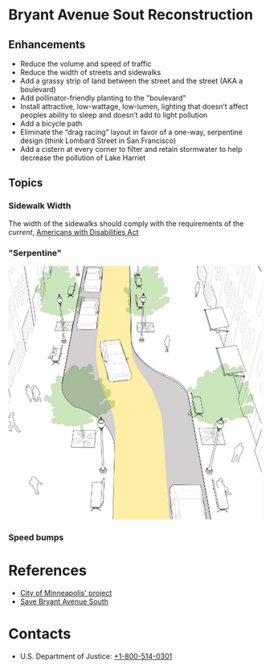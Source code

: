 # Bryant Avenue Sout Reconstruction

## Enhancements

- Reduce the volume and speed of traffic
- Reduce the width of streets and sidewalks
- Add a grassy strip of land between the street and the street (AKA a boulevard)
- Add pollinator-friendly planting to the "boulevard"
- Install attractive, low-wattage, low-lumen, lighting that doesn’t affect peoples ability to sleep and doesn’t add to light pollution
- Add a bicycle path
- Eliminate the “drag racing” layout in favor of a one-way, serpentine design (think Lombard Street in San Francisco)
- Add a cistern at every corner to filter and retain stormwater to help decrease the pollution of Lake Harriet 

## Topics

### Sidewalk Width

The width of the sidewalks should comply with the requirements of the *current*, [Americans with Disabilities Act](https://www.ada.gov)

### "Serpentine"

![Chicane](./Chicane.jpg?raw=true)

### Speed bumps


# References

- [City of Minneapolis' project](http://www.minneapolismn.gov/cip/futureprojects/bryant-ave-s-reconstruction)
- [Save Bryant Avenue South](https://savebryantavenue.home.blog/)

# Contacts
- U.S. Department of Justice: [+1-800-514-0301](tel:+1-800-514-0301)
